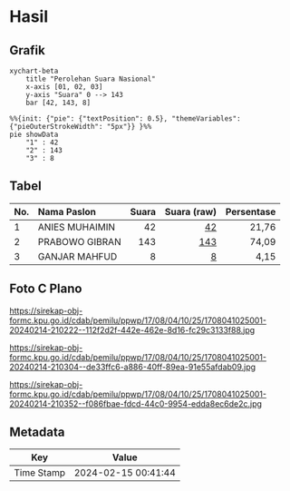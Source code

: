 # Hasil

## Grafik

```mermaid
xychart-beta
    title "Perolehan Suara Nasional"
    x-axis [01, 02, 03]
    y-axis "Suara" 0 --> 143
    bar [42, 143, 8]
```

```mermaid
%%{init: {"pie": {"textPosition": 0.5}, "themeVariables": {"pieOuterStrokeWidth": "5px"}} }%%
pie showData
    "1" : 42
    "2" : 143
    "3" : 8
```

## Tabel

| No. | Nama Paslon    | Suara | Suara (raw) | Persentase |
|:--- |:-------------- | -----:| -----------:| ----------:|
| 1   | ANIES MUHAIMIN | 42    | [42][p-1]   | 21,76      |
| 2   | PRABOWO GIBRAN | 143   | [143][p-2]  | 74,09      |
| 3   | GANJAR MAHFUD  | 8     | [8][p-3]    | 4,15       |


[p-1]: https://github.com/gigit-pemilu/pemilu-2024/blob/main/pilpres/hitung-suara/sub/17-bengkulu/sub/08-kepahiang/sub/04-kepahiang/sub/1025-kampung-pensiunan/sub/001-tps/sub/paslon-1.txt
[p-2]: https://github.com/gigit-pemilu/pemilu-2024/blob/main/pilpres/hitung-suara/sub/17-bengkulu/sub/08-kepahiang/sub/04-kepahiang/sub/1025-kampung-pensiunan/sub/001-tps/sub/paslon-2.txt
[p-3]: https://github.com/gigit-pemilu/pemilu-2024/blob/main/pilpres/hitung-suara/sub/17-bengkulu/sub/08-kepahiang/sub/04-kepahiang/sub/1025-kampung-pensiunan/sub/001-tps/sub/paslon-3.txt

## Foto C Plano

https://sirekap-obj-formc.kpu.go.id/cdab/pemilu/ppwp/17/08/04/10/25/1708041025001-20240214-210222--112f2d2f-442e-462e-8d16-fc29c3133f88.jpg

https://sirekap-obj-formc.kpu.go.id/cdab/pemilu/ppwp/17/08/04/10/25/1708041025001-20240214-210304--de33ffc6-a886-40ff-89ea-91e55afdab09.jpg

https://sirekap-obj-formc.kpu.go.id/cdab/pemilu/ppwp/17/08/04/10/25/1708041025001-20240214-210352--f086fbae-fdcd-44c0-9954-edda8ec6de2c.jpg


## Metadata

| Key        | Value               |
| ---------- | ------------------- |
| Time Stamp | 2024-02-15 00:41:44 |



